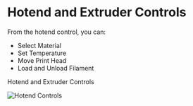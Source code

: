 # Hotend and Extruder Controls

From the hotend control, you can:

* Select Material
* Set Temperature
* Move Print Head
* Load and Unload Filament

Hotend and Extruder Controls

![Hotend Controls](https://www.matterhackers.com/r/3QLZVv)
